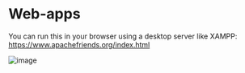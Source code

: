 # Web-apps

You can run this in your browser using a desktop server like XAMPP: https://www.apachefriends.org/index.html

![image](https://user-images.githubusercontent.com/19998327/37713624-63513bee-2d0f-11e8-8662-aa0073f8581d.png)
